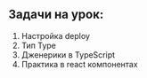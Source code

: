## Задачи на урок:

1. Настройка deploy
2. Тип Type
3. Дженерики в TypeScript
4. Практика в react компонентах





